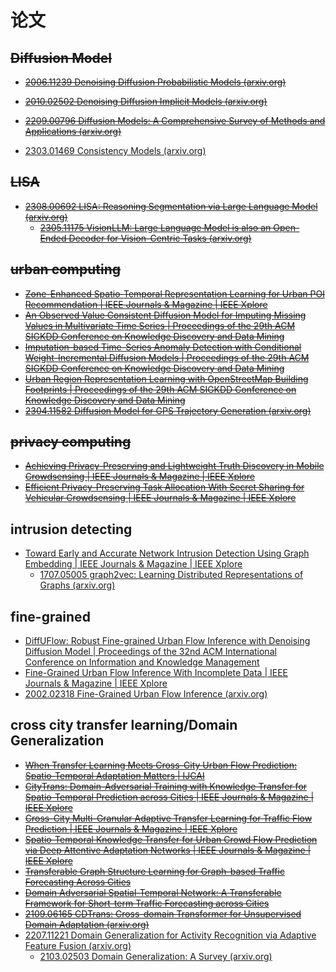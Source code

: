 # 论文

## ~~Diffusion Model~~

* ~~[2006.11239 Denoising Diffusion Probabilistic Models (arxiv.org)](https://arxiv.org/abs/2006.11239)~~

* ~~[2010.02502 Denoising Diffusion Implicit Models (arxiv.org)](https://arxiv.org/abs/2010.02502)~~

* ~~[2209.00796 Diffusion Models: A Comprehensive Survey of Methods and Applications (arxiv.org)](https://arxiv.org/abs/2209.00796)~~

* [2303.01469 Consistency Models (arxiv.org)](https://arxiv.org/abs/2303.01469)

## ~~LISA~~

* ~~[2308.00692 LISA: Reasoning Segmentation via Large Language Model (arxiv.org)](https://arxiv.org/abs/2308.00692)~~
  * ~~[2305.11175 VisionLLM: Large Language Model is also an Open-Ended Decoder for Vision-Centric Tasks (arxiv.org)](https://arxiv.org/abs/2305.11175)~~

## ~~urban computing~~

* ~~[Zone-Enhanced Spatio-Temporal Representation Learning for Urban POI Recommendation | IEEE Journals & Magazine | IEEE Xplore](https://ieeexplore.ieee.org/document/10040753)~~
* ~~[An Observed Value Consistent Diffusion Model for Imputing Missing Values in Multivariate Time Series | Proceedings of the 29th ACM SIGKDD Conference on Knowledge Discovery and Data Mining](https://dl.acm.org/doi/10.1145/3580305.3599257)~~
* ~~[Imputation-based Time-Series Anomaly Detection with Conditional Weight-Incremental Diffusion Models | Proceedings of the 29th ACM SIGKDD Conference on Knowledge Discovery and Data Mining](https://dl.acm.org/doi/10.1145/3580305.3599391)~~
* ~~[Urban Region Representation Learning with OpenStreetMap Building Footprints | Proceedings of the 29th ACM SIGKDD Conference on Knowledge Discovery and Data Mining](https://dl.acm.org/doi/10.1145/3580305.3599538)~~
* ~~[2304.11582 Diffusion Model for GPS Trajectory Generation (arxiv.org)](https://arxiv.org/abs/2304.11582)~~

## ~~privacy computing~~

* ~~[Achieving Privacy-Preserving and Lightweight Truth Discovery in Mobile Crowdsensing | IEEE Journals & Magazine | IEEE Xplore](https://ieeexplore.ieee.org/document/9340556)~~
* ~~[Efficient Privacy-Preserving Task Allocation With Secret Sharing for Vehicular Crowdsensing | IEEE Journals & Magazine | IEEE Xplore](https://ieeexplore.ieee.org/document/10274886)~~

## intrusion detecting

* [Toward Early and Accurate Network Intrusion Detection Using Graph Embedding | IEEE Journals & Magazine | IEEE Xplore](https://ieeexplore.ieee.org/document/10262084/references)
  * [1707.05005 graph2vec: Learning Distributed Representations of Graphs (arxiv.org)](https://arxiv.org/abs/1707.05005)

## fine-grained

* [DiffUFlow: Robust Fine-grained Urban Flow Inference with Denoising Diffusion Model | Proceedings of the 32nd ACM International Conference on Information and Knowledge Management](https://dl.acm.org/doi/10.1145/3583780.3614842)
* [Fine-Grained Urban Flow Inference With Incomplete Data | IEEE Journals & Magazine | IEEE Xplore](https://ieeexplore.ieee.org/abstract/document/9723595)
* [2002.02318 Fine-Grained Urban Flow Inference (arxiv.org)](https://arxiv.org/abs/2002.02318)

## cross city transfer learning/Domain Generalization

* ~~[When Transfer Learning Meets Cross-City Urban Flow Prediction: Spatio-Temporal Adaptation Matters | IJCAI](https://www.ijcai.org/proceedings/2022/282)~~
* ~~[CityTrans: Domain-Adversarial Training with Knowledge Transfer for Spatio-Temporal Prediction across Cities | IEEE Journals & Magazine | IEEE Xplore](https://ieeexplore.ieee.org/document/10145833)~~
* ~~[Cross-City Multi-Granular Adaptive Transfer Learning for Traffic Flow Prediction | IEEE Journals & Magazine | IEEE Xplore](https://ieeexplore.ieee.org/document/9999315)~~
* ~~[Spatio-Temporal Knowledge Transfer for Urban Crowd Flow Prediction via Deep Attentive Adaptation Networks | IEEE Journals & Magazine | IEEE Xplore](https://ieeexplore.ieee.org/document/9352560)~~
* ~~[Transferable Graph Structure Learning for Graph-based Traffic Forecasting Across Cities](https://dl.acm.org/doi/abs/10.1145/3580305.3599529)~~
* ~~[Domain Adversarial Spatial-Temporal Network: A Transferable Framework for Short-term Traffic Forecasting across Cities](https://dl.acm.org/doi/abs/10.1145/3511808.3557294)~~
* ~~[2109.06165 CDTrans: Cross-domain Transformer for Unsupervised Domain Adaptation (arxiv.org)](https://arxiv.org/abs/2109.06165)~~
* [2207.11221 Domain Generalization for Activity Recognition via Adaptive Feature Fusion (arxiv.org)](https://arxiv.org/abs/2207.11221)
  * [2103.02503 Domain Generalization: A Survey (arxiv.org)](https://arxiv.org/abs/2103.02503)



